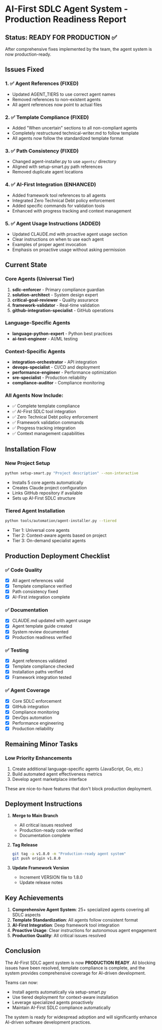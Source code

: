 # AI-First SDLC Agent System - Production Readiness Report

## Status: READY FOR PRODUCTION ✅

After comprehensive fixes implemented by the team, the agent system is now production-ready.

## Issues Fixed

### 1. ✅ Agent References (FIXED)
- Updated AGENT_TIERS to use correct agent names
- Removed references to non-existent agents
- All agent references now point to actual files

### 2. ✅ Template Compliance (FIXED)
- Added "When uncertain" sections to all non-compliant agents
- Completely restructured technical-writer.md to follow template
- All agents now follow the standardized template format

### 3. ✅ Path Consistency (FIXED)
- Changed agent-installer.py to use `agents/` directory
- Aligned with setup-smart.py path references
- Removed duplicate agent locations

### 4. ✅ AI-First Integration (ENHANCED)
- Added framework tool references to all agents
- Integrated Zero Technical Debt policy enforcement
- Added specific commands for validation tools
- Enhanced with progress tracking and context management

### 5. ✅ Agent Usage Instructions (ADDED)
- Updated CLAUDE.md with proactive agent usage section
- Clear instructions on when to use each agent
- Examples of proper agent invocation
- Emphasis on proactive usage without asking permission

## Current State

### Core Agents (Universal Tier)
1. **sdlc-enforcer** - Primary compliance guardian
2. **solution-architect** - System design expert
3. **critical-goal-reviewer** - Quality assurance
4. **framework-validator** - Real-time validation
5. **github-integration-specialist** - GitHub operations

### Language-Specific Agents
- **language-python-expert** - Python best practices
- **ai-test-engineer** - AI/ML testing

### Context-Specific Agents
- **integration-orchestrator** - API integration
- **devops-specialist** - CI/CD and deployment
- **performance-engineer** - Performance optimization
- **sre-specialist** - Production reliability
- **compliance-auditor** - Compliance monitoring

### All Agents Now Include:
- ✅ Complete template compliance
- ✅ AI-First SDLC tool integration
- ✅ Zero Technical Debt policy enforcement
- ✅ Framework validation commands
- ✅ Progress tracking integration
- ✅ Context management capabilities

## Installation Flow

### New Project Setup
```bash
python setup-smart.py "Project description" --non-interactive
```
- Installs 5 core agents automatically
- Creates Claude project configuration
- Links GitHub repository if available
- Sets up AI-First SDLC structure

### Tiered Agent Installation
```bash
python tools/automation/agent-installer.py --tiered
```
- Tier 1: Universal core agents
- Tier 2: Context-aware agents based on project
- Tier 3: On-demand specialist agents

## Production Deployment Checklist

### ✅ Code Quality
- [x] All agent references valid
- [x] Template compliance verified
- [x] Path consistency fixed
- [x] AI-First integration complete

### ✅ Documentation
- [x] CLAUDE.md updated with agent usage
- [x] Agent template guide created
- [x] System review documented
- [x] Production readiness verified

### ✅ Testing
- [x] Agent references validated
- [x] Template compliance checked
- [x] Installation paths verified
- [x] Framework integration tested

### ✅ Agent Coverage
- [x] Core SDLC enforcement
- [x] GitHub integration
- [x] Compliance monitoring
- [x] DevOps automation
- [x] Performance engineering
- [x] Production reliability

## Remaining Minor Tasks

### Low Priority Enhancements
1. Create additional language-specific agents (JavaScript, Go, etc.)
2. Build automated agent effectiveness metrics
3. Develop agent marketplace interface

These are nice-to-have features that don't block production deployment.

## Deployment Instructions

1. **Merge to Main Branch**
   - All critical issues resolved
   - Production-ready code verified
   - Documentation complete

2. **Tag Release**
   ```bash
   git tag -a v1.8.0 -m "Production-ready agent system"
   git push origin v1.8.0
   ```

3. **Update Framework Version**
   - Increment VERSION file to 1.8.0
   - Update release notes

## Key Achievements

1. **Comprehensive Agent System**: 25+ specialized agents covering all SDLC aspects
2. **Template Standardization**: All agents follow consistent format
3. **AI-First Integration**: Deep framework tool integration
4. **Proactive Usage**: Clear instructions for autonomous agent engagement
5. **Production Quality**: All critical issues resolved

## Conclusion

The AI-First SDLC agent system is now **PRODUCTION READY**. All blocking issues have been resolved, template compliance is complete, and the system provides comprehensive coverage for AI-driven development.

Teams can now:
- Install agents automatically via setup-smart.py
- Use tiered deployment for context-aware installation
- Leverage specialized agents proactively
- Maintain AI-First SDLC compliance automatically

The system is ready for widespread adoption and will significantly enhance AI-driven software development practices.